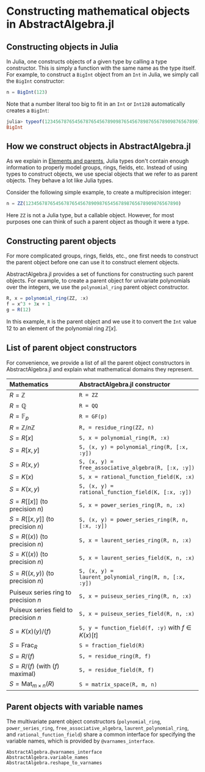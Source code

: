 # Constructing mathematical objects in AbstractAlgebra.jl

## Constructing objects in Julia

In Julia, one constructs objects of a given type by calling a type constructor. This is
simply a function with the same name as the type itself. For example, to construct a
`BigInt` object from an `Int` in Julia, we simply call the `BigInt` constructor:

```julia
n = BigInt(123)
```

Note that a number literal too big to fit in an `Int` or `Int128` automatically creates
a `BigInt`:

```julia
julia> typeof(12345678765456787654567890987654567898765678909876567890)
BigInt
```

## How we construct objects in AbstractAlgebra.jl

As we explain in [Elements and parents](https://nemocas.github.io/AbstractAlgebra.jl/dev/extending_abstractalgebra/#Elements-and-parents), Julia types
don't contain enough information to properly model groups, rings, fields, etc.
Instead of using types to construct objects, we use special objects that we
refer to as parent objects. They behave a lot like Julia types.

Consider the following simple example, to create a multiprecision integer:

```julia
n = ZZ(12345678765456787654567890987654567898765678909876567890)
```

Here `ZZ` is not a Julia type, but a callable object. However, for most purposes
one can think of such a parent object as though it were a type.

## Constructing parent objects

For more complicated groups, rings, fields, etc., one first needs to construct the
parent object before one can use it to construct element objects.

AbstractAlgebra.jl provides a set of functions for constructing such parent objects.
For example, to create a parent object for univariate polynomials over the integers,
we use the `polynomial_ring` parent object constructor.

```julia
R, x = polynomial_ring(ZZ, :x)
f = x^3 + 3x + 1
g = R(12)
```

In this example, `R` is the parent object and we use it to convert the `Int` value
$12$ to an element of the polynomial ring $\mathbb{Z}[x]$.

## List of parent object constructors

For convenience, we provide a list of all the parent object constructors in
AbstractAlgebra.jl and explain what mathematical domains they represent.

| Mathematics                          | AbstractAlgebra.jl constructor                        |
|:-------------------------------------|:------------------------------------------------------|
| $R = \mathbb{Z}$                     | `R = ZZ`                                              |
| $R = \mathbb{Q}$                     | `R = QQ`                                              |
| $R = \mathbb{F}_{p}$                 | `R = GF(p)`                                           |
| $R = \mathbb{Z}/n\mathbb{Z}$         | `R, = residue_ring(ZZ, n)`                             |
| $S = R[x]$                           | `S, x = polynomial_ring(R, :x)`                       |
| $S = R[x, y]$                        | `S, (x, y) = polynomial_ring(R, [:x, :y])`            |
| $S = R\langle x, y\rangle$           | `S, (x, y) = free_associative_algebra(R, [:x, :y])`   |
| $S = K(x)$                           | `S, x = rational_function_field(K, :x)`               |
| $S = K(x, y)$                        | `S, (x, y) = rational_function_field(K, [:x, :y])`    |
| $S = R[[x]]$ (to precision $n$)      | `S, x = power_series_ring(R, n, :x)`                  |
| $S = R[[x, y]]$ (to precision $n$)   | `S, (x, y) = power_series_ring(R, n, [:x, :y])`       |
| $S = R((x))$ (to precision $n$)      | `S, x = laurent_series_ring(R, n, :x)`                |
| $S = K((x))$ (to precision $n$)      | `S, x = laurent_series_field(K, n, :x)`               |
| $S = R((x, y))$ (to precision $n$)   | `S, (x, y) = laurent_polynomial_ring(R, n, [:x, :y])` |
| Puiseux series ring to precision $n$ | `S, x = puiseux_series_ring(R, n, :x)`                |
| Puiseux series field to precision $n$| `S, x = puiseux_series_field(R, n, :x)`               |
| $S = K(x)(y)/(f)$                    | `S, y = function_field(f, :y)` with $f\in K(x)[t]$    |
| $S = \mathrm{Frac}_R$                | `S = fraction_field(R)`                               |
| $S = R/(f)$                          | `S, = residue_ring(R, f)`                              |
| $S = R/(f)$ (with $(f)$ maximal)     | `S, = residue_field(R, f)`                             |
| $S = \mathrm{Mat}_{m\times n}(R)$    | `S = matrix_space(R, m, n)`                           |

## Parent objects with variable names

The multivariate parent object constructors (`polynomial_ring`, `power_series_ring`, `free_associative_algebra`, `laurent_polynomial_ring`, and `rational_function_field`) share a common interface for specifying the variable names, which is provided by `@varnames_interface`.

```@docs
AbstractAlgebra.@varnames_interface
AbstractAlgebra.variable_names
AbstractAlgebra.reshape_to_varnames
```
